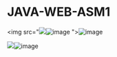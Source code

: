# JAVA-WEB-ASM1
<img src="<img src="link_anh_cua_ban">![image](https://user-images.githubusercontent.com/85536196/137578410-211a7c74-1b37-45ae-a8a2-a061220d5efd.png)
">![image](https://user-images.githubusercontent.com/85536196/137578402-93734814-6cf1-4327-84f1-f1d456e8d95c.png)

<img src="https://prntscr.com/1wclpmr">![image](https://user-images.githubusercontent.com/85536196/137578415-7db3a38e-517a-4b0c-8d53-74e361c584a6.png)


